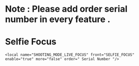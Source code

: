 # Note : Please add order serial number in every feature .


# Selfie Focus 

    <local name="SHOOTING_MODE_LIVE_FOCUS" front="SELFIE_FOCUS" enable="true" more="false" order=" Serial Number "/>
